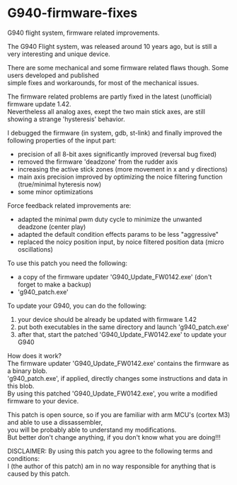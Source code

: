 # G940-firmware-fixes    
     
G940 flight system, firmware related improvements.    

The G940 Flight system, was released around 10 years ago, but is still a very interesting and unique device.    
      
There are some mechanical and some firmware related flaws though. Some users developed and published      
simple fixes and workarounds, for most of the mechanical issues.    
      
The firmware related problems are partly fixed in the latest (unofficial) firmware update 1.42.    
Nevertheless all analog axes, exept the two main stick axes, are still showing a strange 'hysteresis' behavior.    
     
I debugged the firmware (in system, gdb, st-link) and finally improved the following properties of the input part:    
- precision of all 8-bit axes significantly improved (reversal bug fixed)        
- removed the firmware 'deadzone' from the rudder axis         
- increasing the active stick zones (more movement in x and y directions)      
- main axis precision improved by optimizing the noice filtering function (true/minimal hyteresis now)    
- some minor optimizations       
       
Force feedback related improvements are:     
- adapted the minimal pwm duty cycle to minimize the unwanted deadzone (center play)     
- adapted the default condition effects params to be less "aggressive"     
- replaced the noicy position input, by noice filtered position data (micro oscillations)     
     
To use this patch you need the following:    
     
- a copy of the firmware updater 'G940_Update_FW0142.exe' (don't forget to make a backup)       
- 'g940_patch.exe'    
     
To update your G940, you can do the following:     
1. your device should be already be updated with firmware 1.42    
2. put both executables in the same directory and launch 'g940_patch.exe'    
3. after that, start the patched 'G940_Update_FW0142.exe' to update your G940    
     
How does it work?     
The firmware updater 'G940_Update_FW0142.exe' contains the firmware as a binary blob.    
'g940_patch.exe', if applied, directly changes some instructions and data in this blob.    
By using this patched 'G940_Update_FW0142.exe', you write a modified firmware to your device.    

This patch is open source, so if you are familiar with arm MCU's (cortex M3) and able to use a dissassembler,    
you will be probably able to understand my modifications.     
But better don't change anything, if you don't know what you are doing!!!    
      
DISCLAIMER:
By using this patch you agree to the following terms and conditions:      
I (the author of this patch) am in no way responsible for anything that is caused by this patch.      
    
